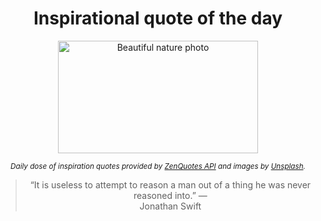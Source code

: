 
<div align="center">

# Inspirational quote of the day

<img src="./data/photo.jpeg" alt="Beautiful nature photo" width="320" height="180">

<sub><i>Daily dose of inspiration quotes provided by [ZenQuotes API](https://zenquotes.io/) and images by [Unsplash](https://unsplash.com/).</i></sub>


<blockquote>&ldquo;It is useless to attempt to reason a man out of a thing he was never reasoned into.&rdquo; &mdash; <footer>Jonathan Swift</footer></blockquote>

</div>
